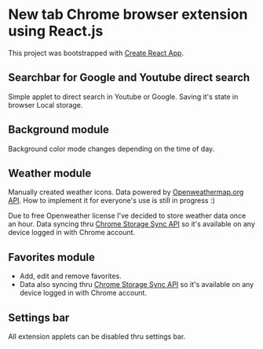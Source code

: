 # New tab Chrome browser extension using React.js

This project was bootstrapped with [Create React App](https://github.com/facebook/create-react-app).

## Searchbar for Google and Youtube direct search

Simple applet to direct search in Youtube or Google.
Saving it's state in browser Local storage.

## Background module

Background color mode changes depending on the time of day.

## Weather module

Manually created weather icons.
Data powered by [Openweathermap.org API](https://openweathermap.org/).
How to implement it for everyone's use is still in progress :)

Due to free Openweather license I've decided to store weather data once an hour.
Data syncing thru [Chrome Storage Sync API](https://developer.chrome.com/docs/extensions/reference/storage/) so it's available on any device logged in with Chrome account.

## Favorites module

- Add, edit and remove favorites.
- Data also syncing thru [Chrome Storage Sync API](https://developer.chrome.com/docs/extensions/reference/storage/) so it's available on any device logged in with Chrome account.

## Settings bar

All extension applets can be disabled thru settings bar.
